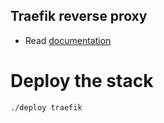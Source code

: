 ## Traefik reverse proxy

- Read [documentation](https://docs.traefik.io/)

# Deploy the stack

```sh
./deploy traefik
```
